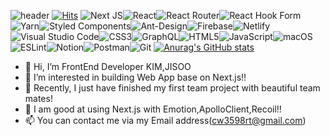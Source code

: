 ![header](https://capsule-render.vercel.app/api?type=waving&color=auto&height=300&section=header&text=FrontEnd%20Developer%20KIM,JISOO👋&fontSize=40&animation=scaleIn)
[![Hits](https://hits.seeyoufarm.com/api/count/incr/badge.svg?url=https%3A%2F%2Fgithub.com%2Fcw3598rt%2Fhit-counter&count_bg=%230EA6ED&title_bg=%2361C9FF&icon=&icon_color=%23DB1D1D&title=%EB%B0%A9%EB%AC%B8%EC%9E%90+%EC%88%98&edge_flat=false)](https://hits.seeyoufarm.com)
![Next JS](https://img.shields.io/badge/Next-black?style=for-the-badge&logo=next.js&logoColor=white)![React](https://img.shields.io/badge/react-%2320232a.svg?style=for-the-badge&logo=react&logoColor=%2361DAFB)![React Router](https://img.shields.io/badge/React_Router-CA4245?style=for-the-badge&logo=react-router&logoColor=white)![React Hook Form](https://img.shields.io/badge/React%20Hook%20Form-%23EC5990.svg?style=for-the-badge&logo=reacthookform&logoColor=white)![Yarn](https://img.shields.io/badge/yarn-%232C8EBB.svg?style=for-the-badge&logo=yarn&logoColor=white)![Styled Components](https://img.shields.io/badge/styled--components-DB7093?style=for-the-badge&logo=styled-components&logoColor=white)![Ant-Design](https://img.shields.io/badge/-AntDesign-%230170FE?style=for-the-badge&logo=ant-design&logoColor=white)![Firebase](https://img.shields.io/badge/firebase-%23039BE5.svg?style=for-the-badge&logo=firebase)![Netlify](https://img.shields.io/badge/netlify-%23000000.svg?style=for-the-badge&logo=netlify&logoColor=#00C7B7)![Visual Studio Code](https://img.shields.io/badge/Visual%20Studio%20Code-0078d7.svg?style=for-the-badge&logo=visual-studio-code&logoColor=white)![CSS3](https://img.shields.io/badge/css3-%231572B6.svg?style=for-the-badge&logo=css3&logoColor=white)![GraphQL](https://img.shields.io/badge/-GraphQL-E10098?style=for-the-badge&logo=graphql&logoColor=white)![HTML5](https://img.shields.io/badge/html5-%23E34F26.svg?style=for-the-badge&logo=html5&logoColor=white)![JavaScript](https://img.shields.io/badge/javascript-%23323330.svg?style=for-the-badge&logo=javascript&logoColor=%23F7DF1E)![macOS](https://img.shields.io/badge/mac%20os-000000?style=for-the-badge&logo=macos&logoColor=F0F0F0)![ESLint](https://img.shields.io/badge/ESLint-4B3263?style=for-the-badge&logo=eslint&logoColor=white)![Notion](https://img.shields.io/badge/Notion-%23000000.svg?style=for-the-badge&logo=notion&logoColor=white)![Postman](https://img.shields.io/badge/Postman-FF6C37?style=for-the-badge&logo=postman&logoColor=white)![Git](https://img.shields.io/badge/git-%23F05033.svg?style=for-the-badge&logo=git&logoColor=white)
[![Anurag's GitHub stats](https://github-readme-stats.vercel.app/api?username=cw3598rt&count_private=true&show_icons=true&include_all_commits=true)](https://github.com/cw3598rt/github-readme-stats)

- 👋 Hi, I’m FrontEnd Developer KIM,JISOO
- 👀 I’m interested in building Web App base on Next.js!!
- 🌱 Recently, I just have finished my first team project with beautiful team mates! 
- 💞️ I am good at using Next.js with Emotion,ApolloClient,Recoil!!
- 📫 You can contact me via my Email address(cw3598rt@gmail.com)

<!---
cw3598rt/cw3598rt is a ✨ special ✨ repository because its `README.md` (this file) appears on your GitHub profile.
You can click the Preview link to take a look at your changes.
--->

